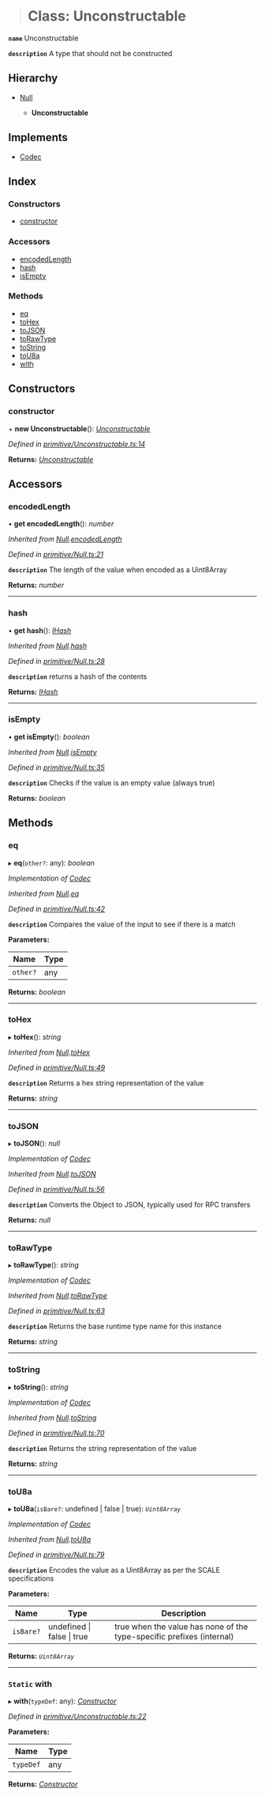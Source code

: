 > # Class: Unconstructable

**`name`** Unconstructable

**`description`** 
A type that should not be constructed

## Hierarchy

* [Null](_primitive_null_.null.md)

  * **Unconstructable**

## Implements

* [Codec](../interfaces/_types_.codec.md)

## Index

### Constructors

* [constructor](_primitive_unconstructable_.unconstructable.md#constructor)

### Accessors

* [encodedLength](_primitive_unconstructable_.unconstructable.md#encodedlength)
* [hash](_primitive_unconstructable_.unconstructable.md#hash)
* [isEmpty](_primitive_unconstructable_.unconstructable.md#isempty)

### Methods

* [eq](_primitive_unconstructable_.unconstructable.md#eq)
* [toHex](_primitive_unconstructable_.unconstructable.md#tohex)
* [toJSON](_primitive_unconstructable_.unconstructable.md#tojson)
* [toRawType](_primitive_unconstructable_.unconstructable.md#torawtype)
* [toString](_primitive_unconstructable_.unconstructable.md#tostring)
* [toU8a](_primitive_unconstructable_.unconstructable.md#tou8a)
* [with](_primitive_unconstructable_.unconstructable.md#static-with)

## Constructors

###  constructor

\+ **new Unconstructable**(): *[Unconstructable](_primitive_unconstructable_.unconstructable.md)*

*Defined in [primitive/Unconstructable.ts:14](https://github.com/polkadot-js/api/blob/2ddc87c/packages/types/src/primitive/Unconstructable.ts#L14)*

**Returns:** *[Unconstructable](_primitive_unconstructable_.unconstructable.md)*

## Accessors

###  encodedLength

• **get encodedLength**(): *number*

*Inherited from [Null](_primitive_null_.null.md).[encodedLength](_primitive_null_.null.md#encodedlength)*

*Defined in [primitive/Null.ts:21](https://github.com/polkadot-js/api/blob/2ddc87c/packages/types/src/primitive/Null.ts#L21)*

**`description`** The length of the value when encoded as a Uint8Array

**Returns:** *number*

___

###  hash

• **get hash**(): *[IHash](../interfaces/_types_.ihash.md)*

*Inherited from [Null](_primitive_null_.null.md).[hash](_primitive_null_.null.md#hash)*

*Defined in [primitive/Null.ts:28](https://github.com/polkadot-js/api/blob/2ddc87c/packages/types/src/primitive/Null.ts#L28)*

**`description`** returns a hash of the contents

**Returns:** *[IHash](../interfaces/_types_.ihash.md)*

___

###  isEmpty

• **get isEmpty**(): *boolean*

*Inherited from [Null](_primitive_null_.null.md).[isEmpty](_primitive_null_.null.md#isempty)*

*Defined in [primitive/Null.ts:35](https://github.com/polkadot-js/api/blob/2ddc87c/packages/types/src/primitive/Null.ts#L35)*

**`description`** Checks if the value is an empty value (always true)

**Returns:** *boolean*

## Methods

###  eq

▸ **eq**(`other?`: any): *boolean*

*Implementation of [Codec](../interfaces/_types_.codec.md)*

*Inherited from [Null](_primitive_null_.null.md).[eq](_primitive_null_.null.md#eq)*

*Defined in [primitive/Null.ts:42](https://github.com/polkadot-js/api/blob/2ddc87c/packages/types/src/primitive/Null.ts#L42)*

**`description`** Compares the value of the input to see if there is a match

**Parameters:**

Name | Type |
------ | ------ |
`other?` | any |

**Returns:** *boolean*

___

###  toHex

▸ **toHex**(): *string*

*Inherited from [Null](_primitive_null_.null.md).[toHex](_primitive_null_.null.md#tohex)*

*Defined in [primitive/Null.ts:49](https://github.com/polkadot-js/api/blob/2ddc87c/packages/types/src/primitive/Null.ts#L49)*

**`description`** Returns a hex string representation of the value

**Returns:** *string*

___

###  toJSON

▸ **toJSON**(): *null*

*Implementation of [Codec](../interfaces/_types_.codec.md)*

*Inherited from [Null](_primitive_null_.null.md).[toJSON](_primitive_null_.null.md#tojson)*

*Defined in [primitive/Null.ts:56](https://github.com/polkadot-js/api/blob/2ddc87c/packages/types/src/primitive/Null.ts#L56)*

**`description`** Converts the Object to JSON, typically used for RPC transfers

**Returns:** *null*

___

###  toRawType

▸ **toRawType**(): *string*

*Implementation of [Codec](../interfaces/_types_.codec.md)*

*Inherited from [Null](_primitive_null_.null.md).[toRawType](_primitive_null_.null.md#torawtype)*

*Defined in [primitive/Null.ts:63](https://github.com/polkadot-js/api/blob/2ddc87c/packages/types/src/primitive/Null.ts#L63)*

**`description`** Returns the base runtime type name for this instance

**Returns:** *string*

___

###  toString

▸ **toString**(): *string*

*Implementation of [Codec](../interfaces/_types_.codec.md)*

*Inherited from [Null](_primitive_null_.null.md).[toString](_primitive_null_.null.md#tostring)*

*Defined in [primitive/Null.ts:70](https://github.com/polkadot-js/api/blob/2ddc87c/packages/types/src/primitive/Null.ts#L70)*

**`description`** Returns the string representation of the value

**Returns:** *string*

___

###  toU8a

▸ **toU8a**(`isBare?`: undefined | false | true): *`Uint8Array`*

*Implementation of [Codec](../interfaces/_types_.codec.md)*

*Inherited from [Null](_primitive_null_.null.md).[toU8a](_primitive_null_.null.md#tou8a)*

*Defined in [primitive/Null.ts:79](https://github.com/polkadot-js/api/blob/2ddc87c/packages/types/src/primitive/Null.ts#L79)*

**`description`** Encodes the value as a Uint8Array as per the SCALE specifications

**Parameters:**

Name | Type | Description |
------ | ------ | ------ |
`isBare?` | undefined \| false \| true | true when the value has none of the type-specific prefixes (internal)  |

**Returns:** *`Uint8Array`*

___

### `Static` with

▸ **with**(`typeDef`: any): *[Constructor](../interfaces/_types_.constructor.md)*

*Defined in [primitive/Unconstructable.ts:22](https://github.com/polkadot-js/api/blob/2ddc87c/packages/types/src/primitive/Unconstructable.ts#L22)*

**Parameters:**

Name | Type |
------ | ------ |
`typeDef` | any |

**Returns:** *[Constructor](../interfaces/_types_.constructor.md)*